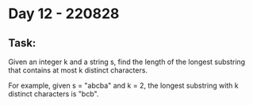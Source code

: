 # Day 12 - 220828

## Task:

Given an integer k and a string s, find the length of the 
longest substring that contains at most k distinct characters.

For example, given s = "abcba" and k = 2, 
the longest substring with k distinct characters is "bcb".
